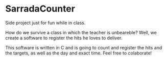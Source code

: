 # SarradaCounter
Side project just for fun while in class.

How do we survive a class in which the teacher is unbeareble?
Well, we create a software to register the hits he loves to deliver.

This software is written in C and is going to count and register the hits and the targets, as well as the day and exact time.
Feel free to colaborate!
